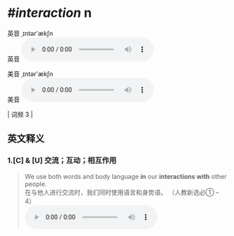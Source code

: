 # ***\#interaction*** n
英音 ˌɪntər'ækʃn  
英音
<audio src="./media/interaction1_AAC.aac" controls="controls"></audio>

美音 ˌɪntər'ækʃn  
美音
<audio src="./media/interaction2_AAC.aac" controls="controls"></audio>



| 词频 3 |  

英文释义
---
### 1.**[C] & [U] 交流；互动；相互作用**  

 > We use both words and body language **in** our **interactions with** other people.  
 > 在与他人进行交流时，我们同时使用语言和身势语。  （人教新选必① – 4）  
<audio src="./media/We use both words and body language in our interactions with other people2_AAC.aac" controls="controls"></audio>


